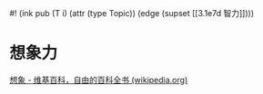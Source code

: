 #! (ink pub (T i) (attr (type Topic)) (edge (supset [[3.1e7d 智力]])))

# 想象力

[想象 - 维基百科，自由的百科全书 (wikipedia.org)](https://zh.wikipedia.org/wiki/%E6%83%B3%E8%B1%A1)
